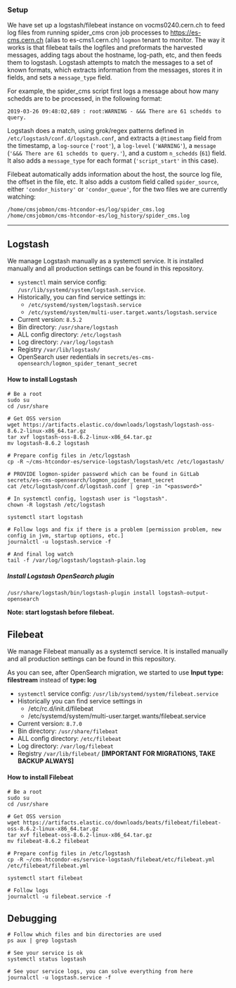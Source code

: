 ### Setup

We have set up a logstash/filebeat instance on vocms0240.cern.ch to feed log files from running spider_cms cron job processes to
https://es-cms.cern.ch (alias to es-cms1.cern.ch) `logmon` tenant to monitor. The way it works is that filebeat tails the logfiles and preformats the
harvested messages, adding tags about the hostname, log-path, etc, and then feeds them to logstash. Logstash attempts to
match the messages to a set of known formats, which extracts information from the messages, stores it in fields, and
sets a `message_type` field.

For example, the spider_cms script first logs a message about how many schedds are to be processed, in the following
format:

```
2019-03-26 09:48:02,689 : root:WARNING - &&& There are 61 schedds to query.
```

Logstash does a match, using grok/regex patterns defined in `/etc/logstash/conf.d/logstash.conf`, and extracts
a `@timestamp` field from the timestamp, a `log-source` (`'root'`), a `log-level` (`'WARNING'`),
a `message` (`'&&& There are 61 schedds to query.'`), and a custom `n_schedds` (`61`) field. It also adds
a `message_type` for each format (`'script_start'` in this case).

Filebeat automatically adds information about the host, the source log file, the offset in the file, etc. It also adds a
custom field called `spider_source`, either `'condor_history'` or `'condor_queue'`, for the two files we are currently
watching:

```
/home/cmsjobmon/cms-htcondor-es/log/spider_cms.log
/home/cmsjobmon/cms-htcondor-es/log_history/spider_cms.log
```

***

## Logstash

We manage Logstash manually as a systemctl service. It is installed manually and all production settings can be
found in this repository.

- `systemctl` main service config: `/usr/lib/systemd/system/logstash.service`.
- Historically, you can find service settings in:
    - `/etc/systemd/system/logstash.service`
    - `/etc/systemd/system/multi-user.target.wants/logstash.service`
- Current version: `8.5.2`
- Bin directory: `/usr/share/logstash`
- ALL config directory: `/etc/logstash`
- Log directory: `/var/log/logstash`
- Registry `/var/lib/logstash/`
- OpenSearch user redentials in `secrets/es-cms-opensearch/logmon_spider_tenant_secret`

#### How to install Logstash

```
# Be a root
sudo su
cd /usr/share

# Get OSS version
wget https://artifacts.elastic.co/downloads/logstash/logstash-oss-8.6.2-linux-x86_64.tar.gz
tar xvf logstash-oss-8.6.2-linux-x86_64.tar.gz
mv logstash-8.6.2 logstash

# Prepare config files in /etc/logstash
cp -R ~/cms-htcondor-es/service-logstash/logstash/etc /etc/logastash/

# PROVIDE logmon-spider password which can be found in GitLab secrets/es-cms-opensearch/logmon_spider_tenant_secret
cat /etc/logstash/conf.d/logstash.conf | grep -in "<password>"

# In systemctl config, logstash user is "logstash".
chown -R logstash /etc/logstash

systemctl start logstash

# Follow logs and fix if there is a problem [permission problem, new config in jvm, startup options, etc.]
journalctl -u logstash.service -f

# And final log watch
tail -f /var/log/logstash/logstash-plain.log

```

##### Install Logstash OpenSearch plugin

```
/usr/share/logstash/bin/logstash-plugin install logstash-output-opensearch
```

**Note: start logstash before filebeat.**

## Filebeat

We manage Filebeat manually as a systemctl service. It is installed manually and all production settings can be
found in this repository.

As you can see, after OpenSearch migration, we started to use  **Input type: filestream** instead of  **type: log**

- `systemctl` service config: `/usr/lib/systemd/system/filebeat.service` 
- Historically you can find service settings in
    - /etc/rc.d/init.d/filebeat
    - /etc/systemd/system/multi-user.target.wants/filebeat.service
- Current version: `8.7.0`
- Bin directory: `/usr/share/filebeat`
- ALL config directory: `/etc/filebeat`
- Log directory: `/var/log/filebeat`
- Registry `/var/lib/filebeat/` **[IMPORTANT FOR MIGRATIONS, TAKE BACKUP ALWAYS]**

#### How to install Filebeat

```
# Be a root
sudo su
cd /usr/share

# Get OSS version
wget https://artifacts.elastic.co/downloads/beats/filebeat/filebeat-oss-8.6.2-linux-x86_64.tar.gz
tar xvf filebeat-oss-8.6.2-linux-x86_64.tar.gz
mv filebeat-8.6.2 filebeat

# Prepare config files in /etc/logstash
cp -R ~/cms-htcondor-es/service-logstash/filebeat/etc/filebeat.yml /etc/filebeat/filebeat.yml

systemctl start filebeat

# Follow logs
journalctl -u filebeat.service -f
```

## Debugging

```
# Follow which files and bin directories are used
ps aux | grep logstash

# See your service is ok
systemctl status logstash

# See your service logs, you can solve everything from here
journalctl -u logstash.service -f

``` 
